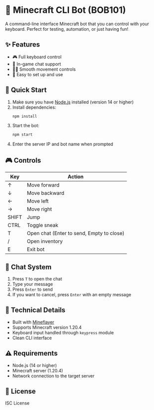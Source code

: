 # 🤖 Minecraft CLI Bot (BOB101)

A command-line interface Minecraft bot that you can control with your keyboard. Perfect for testing, automation, or just having fun!

## ✨ Features

- 🎮 Full keyboard control
- 💬 In-game chat support
- 🏃‍♂️ Smooth movement controls
- 🔄 Easy to set up and use

## 🚀 Quick Start

1. Make sure you have [Node.js](https://nodejs.org/) installed (version 14 or higher)
2. Install dependencies:
   ```bash
   npm install
   ```
3. Start the bot:
   ```bash
   npm start
   ```
4. Enter the server IP and bot name when prompted

## 🎮 Controls

| Key   | Action                                    |
| ----- | ----------------------------------------- |
| ↑     | Move forward                              |
| ↓     | Move backward                             |
| ←     | Move left                                 |
| →     | Move right                                |
| SHIFT | Jump                                      |
| CTRL  | Toggle sneak                              |
| T     | Open chat (Enter to send, Empty to close) |
| /     | Open inventory                            |
| E     | Exit bot                                  |

## 💬 Chat System

1. Press `T` to open the chat
2. Type your message
3. Press `Enter` to send
4. If you want to cancel, press `Enter` with an empty message

## 🔧 Technical Details

- Built with [Mineflayer](https://github.com/PrismarineJS/mineflayer)
- Supports Minecraft version 1.20.4
- Keyboard input handled through `keypress` module
- Clean CLI interface

## ⚠️ Requirements

- Node.js (14 or higher)
- Minecraft server (1.20.4)
- Network connection to the target server

## 📝 License

ISC License
